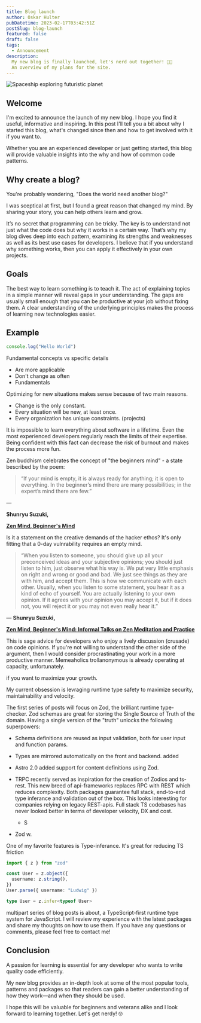 ```yaml
---
title: Blog launch
author: Oskar Hulter
pubDatetime: 2023-02-17T03:42:51Z
postSlug: blog-launch
featured: false
draft: false
tags:
  - Announcement
description:
  My new blog is finally launched, let's nerd out together! 👨‍💻 
  An overview of my plans for the site. 
---
```


![Spaceship exploring futuristic planet](https://res.cloudinary.com/dduqjmlr5/image/upload/v1677006718/spaceship-exploring-futuristic-city_topwip.png)

## Welcome

I'm excited to announce the launch of my new blog. I hope you find it useful, informative and inspiring. In this post I'll tell you a bit about why I started this blog, what's changed since then and how to get involved with it if you want to.

Whether you are an experienced developer or just getting started,
this blog will provide valuable insights into the why and how of common code
patterns.

## Why create a blog?

You're probably wondering, "Does the world need another blog?"

I was sceptical at first, but I found a great reason that changed my mind.
By sharing your story, you can help others learn and grow.

It’s no secret that programming can be tricky. The key is to understand not just what the code does but why it works in a certain way. That’s why my blog dives deep into each pattern, examining its strengths and weaknesses as well as its best use cases for developers. I believe that if you understand why something works, then you can apply it effectively in your own projects.

## Goals

The best way to learn something is to teach it. The act of explaining
topics in a simple manner will reveal gaps in your understanding. The gaps are
usually small enough that you can be productive at your job without fixing them.
A clear understanding of the underlying principles makes the process of learning
new technologies easier.

## Example

```js title="example.js"
console.log("Hello World")
```

Fundamental
 concepts
  vs
   specific details

- Are more applicable
- Don't change as often
- Fundamentals

Optimizing for new situations makes sense because of two main reasons.

- Change is the only constant.
- Every situation will be new, at least once.
- Every organization has unique constraints. (projects)

It is impossible to learn everything about software in a lifetime. Even the most experienced
developers regularly reach the limits of their expertise. Being confident with
this fact can decrease the risk of burnout and makes the process more fun.

Zen buddhism celebrates the concept of "the beginners mind" - a state bescribed
by the poem:
> “If your mind is empty, it is always ready for anything; it is open to everything. In the beginner’s mind there are many possibilities; in the expert’s mind there are few.”

―

**Shunryu Suzuki,**

**[Zen Mind, Beginner's Mind](https://www.goodreads.com/work/quotes/231282)**

Is it a statement on the creative demands of the hacker ethos? It's only fitting
that a 0-day vulnrability requires an empty mind.

> “When you listen to someone, you should give up all your preconceived ideas and
> your subjective opinions; you should just listen to him, just observe what his
> way is. We put very little emphasis on right and wrong or good and bad. We just
> see things as they are with him, and accept them. This is how we communicate
> with each other. Usually, when you listen to some statement, you hear it as a
> kind of echo of yourself. You are actually listening to your own opinion. If it
> agrees with your opinion you may accept it, but if it does not, you will reject
> it or you may not even really hear it.”

―
**Shunryu Suzuki,**

**[Zen Mind, Beginner's Mind: Informal Talks on Zen Meditation and Practice](https://www.goodreads.com/work/quotes/231282)**

This is sage advice for developers who enjoy a lively discussion (crusade) on code opinions.
If you're not willing to understand the other side of the argument, then I would
consider procrastinating your work in a more productive manner. Memeaholics
trollanonymous is already operating at capacity, unfortunately.

if you want to maximize your growth.

 My current obsession is levraging runtime type safety to maximize security, maintainability and velocity.

The first series of posts will focus on Zod, the brilliant runtime type-checker.
Zod schemas are great for storing the Single Source of Truth of the domain.
Having a single version of the "truth" unlocks the following superpowers:

- Schema definitions are reused as input validation, both for user input and
  function params.

- Types are mirrored automatically on the front and backend.
 added

- Astro 2.0 added support for content definitions using Zod.

- TRPC recently served as inspiration for the creation of Zodios and ts-rest.
  This new breed of api-frameworks replaces RPC with REST which reduces
  complexity. Both packages guarantee full stack, end-to-end type inferance and
  validation out of the box.
  This looks interesting for companies relying on legacy REST-apis.
  Full stack TS codebases has never looked better in terms of developer
  velocity, DX and cost.
  
  - S

- Zod w.

One of my favorite features is Type-inferance. It's great for reducing TS
friction

```ts
import { z } from "zod"

const User = z.object({
  username: z.string(),
})
User.parse({ username: "Ludwig" })

type User = z.infer<typeof User>
```

multipart series of blog posts is
about, a TypeScript-first runtime type system for JavaScript. I will review my
experience with the latest packages and share my thoughts on how to use them.
If you have any questions or comments, please feel free to contact me!

## Conclusion

A passion for learning is essential for any developer who wants to write quality
code efficiently.

My new blog provides an in-depth look at some of the most
popular tools, patterns and packages so that readers can gain a better
understanding of how they work—and when they should be used.

I hope this will be valuable for beginners and veterans alike and I look forward
to learning together. Let's get nerdy! 🤓
